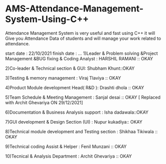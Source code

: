 # AMS-Attendance-Management-System-Using-C++
Attendance Management System is very useful and fast using C++ it will Give you Attendance Data of students  and will manage your work related to attendance.

start date : 22/10/2021
finish date : ...
1)Leader & Problem solving &Project Management &BUG fixing & Coding Analyst : HARSHIL RAMANI :: OKAY

2)Co-leader & Technical section & GUI: Shubham Khunt::OKAY

3)Testing & memory management : Viraj Tlaviya  :: OKAY

4)Product Module development Head( R&D ): Drashti dhola :: OKAY

5)Team Schedule &  Meeting Management : Sanjal desai :: OKAY [ Replaced with Archit Ghevariya ON 29/12/2021]

6)Documentation & Business Analysis support  : Isha dadawala::OKAY

7)GUI development & Design Section (UI) : Nupur kukadiya:: OKAY

8)Technical module development and Testing section : Shikhaa Tikiwala :: OKAY

9)Technical coding Assist & Helper : Fenil Munzani :: OKAY

10)Tecnical & Analysis Department : Archit Ghevariya :: OKAY

